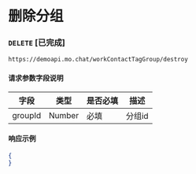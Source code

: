# 删除分组
### `DELETE`  [已完成]
```
https://demoapi.mo.chat/workContactTagGroup/destroy
```

#### 请求参数字段说明

| 字段  | 类型 | 是否必填 | 描述|
| ------------- | ------------- | ------------------ | ------------------ |
| groupId  | Number  | 必填 | 分组id |


#### 响应示例

```json
{
}
```
